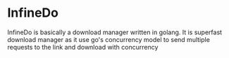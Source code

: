 # InfineDo
InfineDo is basically a download manager written in golang. It is superfast download manager as it use go's concurrency model to send multiple requests to the link and download with concurrency
